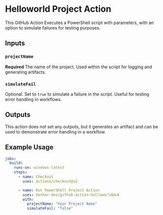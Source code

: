 # Helloworld Project Action

This GitHub Action Executes a PowerShell script with parameters, with an option to simulate failures for testing purposes.

## Inputs

### `projectName`

**Required** The name of the project. Used within the script for logging and generating artifacts.

### `simulateFail`

Optional. Set to `true` to simulate a failure in the script. Useful for testing error handling in workflows.

## Outputs

This action does not set any outputs, but it generates an artifact and can be used to demonstrate error handling in a workflow.

## Example Usage

```yaml
jobs:
  build:
    runs-on: windows-latest
    steps:
      - name: Checkout
        uses: actions/checkout@v2

      - name: Run PowerShell Project Action
        uses: benhar-dev/github-action-helloworld@v4
        with:
          projectName: "Your Project Name"
          simulateFail: "false"
```
